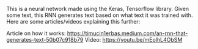 This is a neural network made using the Keras, Tensorflow library. Given some text, this RNN generates text based on what text it was trained with. Here are some articles/videos explaining this further:

Article on how it works: https://timucin1erbas.medium.com/an-rnn-that-generates-text-50b07c918b79
Video: https://youtu.be/mEolhL4ObSM
